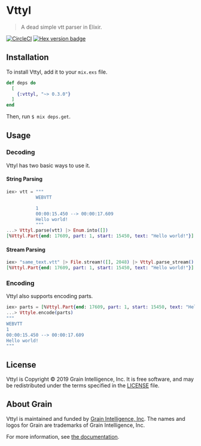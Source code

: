 # Vttyl

> A dead simple vtt parser in Elixir.

[![CircleCI](https://circleci.com/gh/grain-team/vttyl.svg?style=svg)](https://circleci.com/gh/grain-team/vttyl) [![Hex version badge](https://img.shields.io/hexpm/v/vttyl.svg)](https://hex.pm/packages/vttyl)

## Installation

To install Vttyl, add it to your `mix.exs` file.

```elixir
def deps do
  [
    {:vttyl, "~> 0.3.0"}
  ]
end
```

Then, run `$ mix deps.get`.

## Usage

### Decoding

Vttyl has two basic ways to use it.

#### String Parsing

```elixir
iex> vtt = """
           WEBVTT

           1
           00:00:15.450 --> 00:00:17.609
           Hello world!
           """
...> Vttyl.parse(vtt) |> Enum.into([])
[%Vttyl.Part{end: 17609, part: 1, start: 15450, text: "Hello world!"}]
```

#### Stream Parsing

```elixir
iex> "same_text.vtt" |> File.stream!([], 2048) |> Vttyl.parse_stream() |> Enum.into([])
[%Vttyl.Part{end: 17609, part: 1, start: 15450, text: "Hello world!"}]
```

### Encoding

Vttyl also supports encoding parts.

```elixir
iex> parts = [%Vttyl.Part{end: 17609, part: 1, start: 15450, text: "Hello world!"}]
...> Vttyle.encode(parts)
"""
WEBVTT
1
00:00:15.450 --> 00:00:17.609
Hello world!
"""
```

## License

Vttyl is Copyright © 2019 Grain Intelligence, Inc. It is free software, and may be
redistributed under the terms specified in the [LICENSE](/LICENSE) file.

## About Grain

Vttyl is maintained and funded by [Grain Intelligence, Inc][grain_home].
The names and logos for Grain are trademarks of Grain Intelligence, Inc.


For more information, see [the documentation][documentation].

[documentation]: https://hexdocs.pm/vttyl
[grain_home]: https://grain.co
